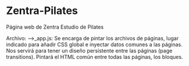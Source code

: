 # Zentra-Pilates
Página web de Zentra Estudio de Pilates

Archivo: -->_app.js: Se encarga de pintar los archivos de páginas, lugar indicado para añadir CSS global e inyectar datos comunes a las páginas. Nos servirá para tener un diseño persistente entre las páginas (page transitions). Pintará el HTML común entre todas las páginas, los bloques.
